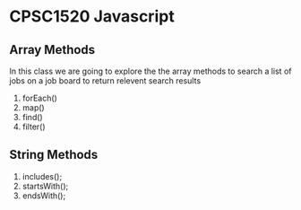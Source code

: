 # CPSC1520 Javascript

## Array Methods
In this class we are going to explore the the array methods to search a list of jobs on a job board to return relevent search results
1. forEach()
1. map()
1. find()
1. filter()

## String Methods
1. includes();
1. startsWith();
1. endsWith();

